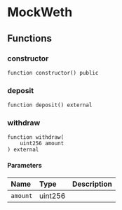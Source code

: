 # MockWeth

## Functions

### constructor

```solidity
function constructor() public
```

### deposit

```solidity
function deposit() external
```

### withdraw

```solidity
function withdraw(
    uint256 amount
) external
```

#### Parameters

| Name | Type | Description |
| :--- | :--- | :---------- |
| `amount` | uint256 |  |

